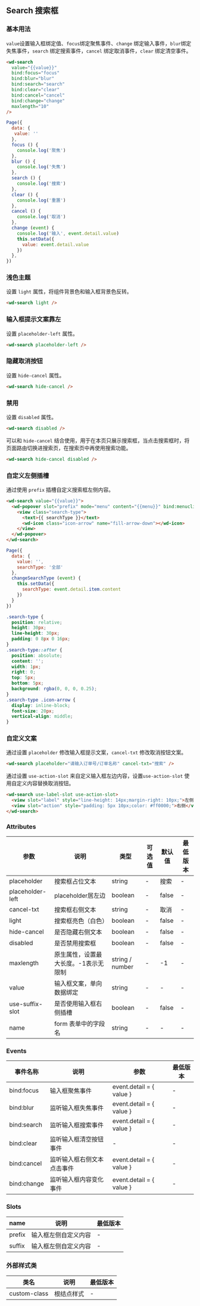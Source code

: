 ## Search 搜索框


### 基本用法

`value`设置输入框绑定值、`focus`绑定聚焦事件、`change` 绑定输入事件，`blur`绑定失焦事件，`search` 绑定搜索事件，`cancel` 绑定取消事件，`clear` 绑定清空事件。

```html
<wd-search
  value="{{value}}"
  bind:focus="focus"
  bind:blur="blur"
  bind:search="search"
  bind:clear="clear"
  bind:cancel="cancel"
  bind:change="change"
  maxlength="10"
/>
```

```javascript
Page({
  data: {
   value: ''
  },
  focus () {
    console.log('聚焦')
  },
  blur () {
    console.log('失焦')
  },
  search () {
    console.log('搜索')
  },
  clear () {
    console.log('重置')
  },
  cancel () {
    console.log('取消')
  },
  change (event) {
    console.log('输入', event.detail.value)
    this.setData({
      value: event.detail.value
    })
  },
})
```

### 浅色主题

设置 `light` 属性，将组件背景色和输入框背景色反转。

```html
<wd-search light />
```

### 输入框提示文案靠左
设置 `placeholder-left` 属性。
```html
<wd-search placeholder-left />
```

### 隐藏取消按钮

设置 `hide-cancel` 属性。

```html
<wd-search hide-cancel />
```

### 禁用

设置 `disabled` 属性。

```html
<wd-search disabled />
```

可以和 `hide-cancel` 结合使用，用于在本页只展示搜索框，当点击搜索框时，将页面路由切换进搜索页，在搜索页中再使用搜索功能。

```html
<wd-search hide-cancel disabled />
```

### 自定义左侧插槽

通过使用 `prefix` 插槽自定义搜索框左侧内容。

```html
<wd-search value="{{value}}">
  <wd-popover slot="prefix" mode="menu" content="{{menu}}" bind:menuclick="changeSearchType">
    <view class="search-type">
      <text>{{ searchType }}</text>
      <wd-icon class="icon-arrow" name="fill-arrow-down"></wd-icon>
    </view>
  </wd-popover>
</wd-search>
```

```javascript
Page({
  data: {
    value: '',
    searchType: '全部'
  },
  changeSearchType (event) {
    this.setData({
      searchType: event.detail.item.content
    })
  }
})
```

```css
.search-type {
  position: relative;
  height: 30px;
  line-height: 30px;
  padding: 0 8px 0 16px;
}
.search-type::after {
  position: absolute;
  content: '';
  width: 1px;
  right: 0;
  top: 5px;
  bottom: 5px;
  background: rgba(0, 0, 0, 0.25);
}
.search-type .icon-arrow {
  display: inline-block;
  font-size: 20px;
  vertical-align: middle;
}
```

### 自定义文案

通过设置 `placeholder` 修改输入框提示文案，`cancel-txt` 修改取消按钮文案。

```html
<wd-search placeholder="请输入订单号/订单名称" cancel-txt="搜索" />
```
通过设置 `use-action-slot` 来自定义输入框左边内容，设置`use-action-slot` 使用自定义内容替换取消按钮。
```html
<wd-search use-label-slot use-action-slot>
  <view slot="label" style="line-height: 14px;margin-right: 10px;">左侧</view>
  <view slot="action" style="padding: 5px 10px;color: #ff0000;">右侧</view>
</wd-search>
```

### Attributes

| 参数 | 说明 | 类型 | 可选值 | 默认值 | 最低版本 |
|-----|------|-----|-------|-------|--------|
| placeholder | 搜索框占位文本 | string |	- |	搜索 | - |
| placeholder-left | placeholder居左边 | boolean | - | false | - |
| cancel-txt | 搜索框右侧文本 | string | - | 取消 | - |
| light | 搜索框亮色（白色） | boolean | - | false | - |
| hide-cancel | 是否隐藏右侧文本 | boolean | - | false | - |
| disabled | 是否禁用搜索框 | boolean | - | false | - |
| maxlength | 原生属性，设置最大长度。-1表示无限制 | string / number | - | -1 | - |
| value | 输入框文案，单向数据绑定 | string | - | - | - |
| use-suffix-slot | 是否使用输入框右侧插槽 | boolean | - | false | - |
| name | form 表单中的字段名 | string | - | - | - |

### Events

| 事件名称 | 说明 | 参数 | 最低版本 |
|--------|------|-----|---------|
| bind:focus | 输入框聚焦事件 | event.detail = { value } | - |
| bind:blur | 监听输入框失焦事件 | event.detail = { value } | - |
| bind:search | 监听输入框搜索事件 | event.detail = { value } | - |
| bind:clear | 监听输入框清空按钮事件 | - | - |
| bind:cancel | 监听输入框右侧文本点击事件 | event.detail = { value } | - |
| bind:change | 监听输入框内容变化事件 | event.detail = { value } | - |

### Slots

| name | 说明 | 最低版本 |
|------|-----|---------|
| prefix | 输入框左侧自定义内容 | - |
| suffix | 输入框左侧自定义内容 | - |

### 外部样式类

| 类名 | 说明 | 最低版本 |
|-----|------|--------|
| custom-class | 根结点样式 | - |

